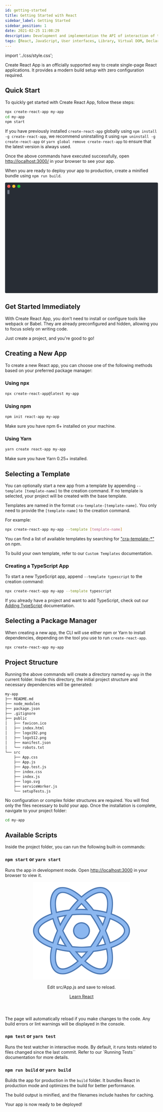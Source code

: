 ```yaml
---
id: getting-started
title: Getting Started with React
sidebar_label: Getting Started
sidebar_position: 1
date: 2021-02-25 11:08:29
description: Development and implementation the API of interaction of two sites 
tags: [React, JavaScript, User interfaces, Library, Virtual DOM, Declarative syntax, Components, Rendering, Web applications, Node.js, Create React App, Development server, React fundamentals, State management, Props, React documentation, React hooks, React Router, React Context API, Awesome React]
---
```


import '../css/style.css';

Create React App is an officially supported way to create single-page React applications. It provides a modern build setup with zero configuration required.

## Quick Start

To quickly get started with Create React App, follow these steps:

```sh npm2yarn
npx create-react-app my-app
cd my-app
npm start
```

If you have previously installed `create-react-app` globally using `npm install -g create-react-app`, we recommend uninstalling it using `npm uninstall -g create-react-app` or `yarn global remove create-react-app` to ensure that the latest version is always used.

Once the above commands have executed successfully, open [http://localhost:3000/](http://localhost:3000/) in your browser to see your app.


When you are ready to deploy your app to production, create a minified bundle using `npm run build`.

![npm start](./../img/getting-started-react.svg)


## Get Started Immediately

With Create React App, you don't need to install or configure tools like webpack or Babel. They are already preconfigured and hidden, allowing you to focus solely on writing code.

Just create a project, and you're good to go!

## Creating a New App

To create a new React app, you can choose one of the following methods based on your preferred package manager:

### Using npx

```sh npm2yarn
npx create-react-app@latest my-app
```

### Using npm

```sh npm2yarn
npm init react-app my-app
```

Make sure you have npm 6+ installed on your machine.

### Using Yarn

```sh npm2yarn
yarn create react-app my-app
```

Make sure you have Yarn 0.25+ installed.

## Selecting a Template

You can optionally start a new app from a template by appending `--template [template-name]` to the creation command. If no template is selected, your project will be created with the base template.

Templates are named in the format `cra-template-[template-name]`. You only need to provide the `[template-name]` to the creation command.

For example:

```sh npm2yarn
npx create-react-app my-app --template [template-name]
```

You can find a list of available templates by searching for ["cra-template-\*"](https://www.npmjs.com/search?q=cra-template-*) on npm.

To build your own template, refer to our `Custom Templates` documentation.

### Creating a TypeScript App

To start a new TypeScript app, append `--template typescript` to the creation command:

```sh npm2yarn
npx create-react-app my-app --template typescript
```

If you already have a project and want to add TypeScript, check out our <u>Adding TypeScript</u> documentation.

## Selecting a Package Manager

When creating a new app, the CLI will use either npm or Yarn to install dependencies, depending on the tool you use to run `create-react-app`.

```sh npm2yarn
npx create-react-app my-app
```

## Project Structure

Running the above commands will create a directory named `my-app` in the current folder. Inside this directory, the initial project structure and necessary dependencies will be generated:

```
my-app
├── README.md
├── node_modules
├── package.json
├── .gitignore
├── public
│   ├── favicon.ico
│   ├── index.html
│   ├── logo192.png
│   ├── logo512.png
│   ├── manifest.json
│   └── robots.txt
└── src
    ├── App.css
    ├── App.js
    ├── App.test.js
    ├── index.css
    ├── index.js
    ├── logo.svg
    ├── serviceWorker.js
    └── setupTests.js
```

No configuration or complex folder structures are required. You will find only the files necessary to build your app. Once the installation is complete, navigate to your project folder:

```sh
cd my-app
```

## Available Scripts

Inside the project folder, you can run the following built-in commands:

### `npm start` or `yarn start`

Runs the app in development mode. Open [http://localhost:3000](http://localhost:3000) in your browser to view it.

<BrowserWindow>
    <div style={{textAlign: 'center'}}>
      <header style={{minHeight: '80vh', display:' flex', flexDirection: 'column', alignItems: 'center', justifyContent: 'center', fontSize: 'calc(10px + 2vmin)'}}>
        <img src="https://raw.githubusercontent.com/CodeMastermindHQ/CodeMastermindHQ/7072abb527b8d225d5646fe4a2d73b7dc50ef7ae/static/dev-img/react.svg" className="App-logo" alt="logo" />
        <br/>
        <p>
          Edit src/App.js and save to reload.
        </p> 
        <a
          style={{color: '#61dafb'}}
          href="https://reactjs.org"
          target="_blank"
          rel="noopener noreferrer"
        >
          Learn React
        </a>
      </header>
    </div>
</BrowserWindow>

The page will automatically reload if you make changes to the code. Any build errors or lint warnings will be displayed in the console.

### `npm test` or `yarn test`

Runs the test watcher in interactive mode. By default, it runs tests related to files changed since the last commit. Refer to our `Running Tests`` documentation for more details.

### `npm run build` or `yarn build`

Builds the app for production in the `build` folder. It bundles React in production mode and optimizes the build for better performance.

The build output is minified, and the filenames include hashes for caching.

Your app is now ready to be deployed!